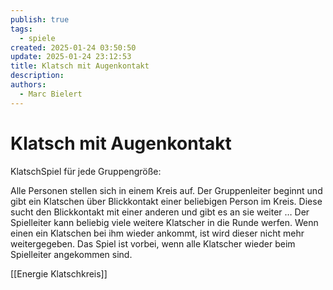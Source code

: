 ```yaml
---
publish: true
tags:
  - spiele
created: 2025-01-24 03:50:50
update: 2025-01-24 23:12:53
title: Klatsch mit Augenkontakt
description: 
authors:
  - Marc Bielert
---
```


#  Klatsch mit Augenkontakt

KlatschSpiel für jede Gruppengröße:

Alle Personen stellen sich in einem Kreis auf.
Der Gruppenleiter beginnt und gibt ein Klatschen über Blickkontakt einer beliebigen Person im Kreis. Diese sucht den Blickkontakt mit einer anderen und gibt es an sie weiter …
Der Spielleiter kann beliebig viele weitere Klatscher in die Runde werfen. Wenn einen ein Klatschen bei ihm wieder ankommt, ist wird dieser nicht mehr weitergegeben.
Das Spiel ist vorbei, wenn alle Klatscher wieder beim Spielleiter angekommen sind.

[[Energie Klatschkreis]]